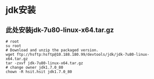 # jdk安装

## 此处安装jdk-7u80-linux-x64.tar.gz

```
# root
su root
# Download and unzip the packaged version.
wget ftp://hsftp:hsftp@10.188.180.99/devtools/jdk/jdk-7u80-linux-x64.tar.gz
tar -zxvf jdk-7u80-linux-x64.tar.gz
# change owner jdk1.7.0_80
chown -R hsit.hsit jdk1.7.0_80


```